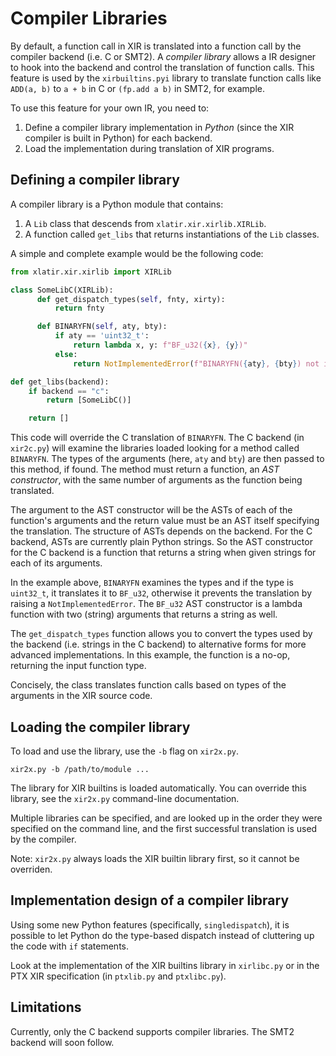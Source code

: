 <!--
SPDX-FileCopyrightText: 2021,2023 University of Rochester

SPDX-License-Identifier: MIT
-->

# Compiler Libraries

By default, a function call in XIR is translated into a function call by the compiler backend (i.e. C or SMT2).
A _compiler library_ allows a IR designer to hook into the backend and control the translation of function calls.
This feature is used by the `xirbuiltins.pyi` library to translate function calls like `ADD(a, b)` to `a + b` in C or `(fp.add a b)` in SMT2, for example.

To use this feature for your own IR, you need to:

   1. Define a compiler library implementation in _Python_ (since the XIR compiler is built in Python) for each backend.
   2. Load the implementation during translation of XIR programs.


## Defining a compiler library

A compiler library is a Python module that contains:

   1. A `Lib` class that descends from `xlatir.xir.xirlib.XIRLib`.
   2. A function called `get_libs` that returns instantiations of the `Lib` classes.

A simple and complete example would be the following code:

```python
from xlatir.xir.xirlib import XIRLib

class SomeLibC(XIRLib):
      def get_dispatch_types(self, fnty, xirty):
          return fnty

      def BINARYFN(self, aty, bty):
          if aty == 'uint32_t':
              return lambda x, y: f"BF_u32({x}, {y})"
          else:
              return NotImplementedError(f"BINARYFN({aty}, {bty}) not implemented.")

def get_libs(backend):
    if backend == "c":
        return [SomeLibC()]

    return []
```

This code will override the C translation of `BINARYFN`.
The C backend (in `xir2c.py`) will examine the libraries loaded looking for a method called `BINARYFN`.
The types of the arguments (here, `aty` and `bty`) are then passed to this method, if found.
The method must return a function, an _AST constructor_, with the same number of arguments as the function being translated.

The argument to the AST constructor will be the ASTs of each of the function's arguments and the return value must be an AST itself specifying the translation.
The structure of ASTs depends on the backend. For the C backend, ASTs are currently plain Python strings.
So the AST constructor for the C backend is a function that returns a string when given strings for each of its arguments.

In the example above, `BINARYFN` examines the types and if the type is `uint32_t`, it translates it to `BF_u32`, otherwise it prevents the translation by raising a `NotImplementedError`.
The `BF_u32` AST constructor is a lambda function with two (string) arguments that returns a string as well.

The `get_dispatch_types` function allows you to convert the types used by the backend (i.e. strings in the C backend) to alternative forms for more advanced implementations.
In this example, the function is a no-op, returning the input function type.

Concisely, the class translates function calls based on types of the arguments in the XIR source code.


## Loading the compiler library

To load and use the library, use the `-b` flag on `xir2x.py`.

```shell
xir2x.py -b /path/to/module ...
```

The library for XIR builtins is loaded automatically. You can override this library, see the `xir2x.py` command-line documentation.

Multiple libraries can be specified, and are looked up in the order they were specified on the
command line, and the first successful translation is used by the compiler.

Note: `xir2x.py` always loads the XIR builtin library first, so it cannot be overriden.

## Implementation design of a compiler library

Using some new Python features (specifically, `singledispatch`), it is possible to let Python do the type-based dispatch instead of cluttering up the code with `if` statements.

Look at the implementation of the XIR builtins library in `xirlibc.py` or in the PTX XIR specification (in `ptxlib.py` and `ptxlibc.py`).

## Limitations

Currently, only the C backend supports compiler libraries. The SMT2 backend will soon follow.

